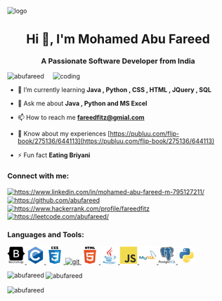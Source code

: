 ![logo](https://github.com/Abufareed/Abufareed/blob/main/Mohamed%20Abu%20Fareed%20M.png)

<h1 align="center">Hi 👋, I'm Mohamed Abu Fareed</h1>
<h3 align="center">A Passionate Software Developer from India</h3>

<img align="right" alt="coding" width="400" src="https://user-images.githubusercontent.com/55389276/140866485-8fb1c876-9a8f-4d6a-98dc-08c4981eaf70.gif">

<p align="left"> <img src="https://komarev.com/ghpvc/?username=abufareed&label=Profile%20views&color=0e75b6&style=flat" alt="abufareed" /> </p>

- 🌱 I’m currently learning **Java , Python , CSS , HTML , JQuery , SQL**

- 💬 Ask me about **Java , Python and MS Excel**

- 📫 How to reach me **fareedfitz@gmial.com**

- 📄 Know about my experiences [https://publuu.com/flip-book/275136/644113](https://publuu.com/flip-book/275136/644113)

- ⚡ Fun fact **Eating Briyani**

<h3 align="left">Connect with me:</h3>
<p align="left">
<a href="https://linkedin.com/in/https://www.linkedin.com/in/mohamed-abu-fareed-m-795127211/" target="blank"><img align="center" src="https://raw.githubusercontent.com/rahuldkjain/github-profile-readme-generator/master/src/images/icons/Social/linked-in-alt.svg" alt="https://www.linkedin.com/in/mohamed-abu-fareed-m-795127211/" height="30" width="40" /></a>
<a href="https://instagram.com/https://github.com/abufareed" target="blank"><img align="center" src="https://raw.githubusercontent.com/rahuldkjain/github-profile-readme-generator/master/src/images/icons/Social/instagram.svg" alt="https://github.com/abufareed" height="30" width="40" /></a>
<a href="https://www.hackerrank.com/https://www.hackerrank.com/profile/fareedfitz" target="blank"><img align="center" src="https://raw.githubusercontent.com/rahuldkjain/github-profile-readme-generator/master/src/images/icons/Social/hackerrank.svg" alt="https://www.hackerrank.com/profile/fareedfitz" height="30" width="40" /></a>
<a href="https://www.leetcode.com/https://leetcode.com/abufareed/" target="blank"><img align="center" src="https://raw.githubusercontent.com/rahuldkjain/github-profile-readme-generator/master/src/images/icons/Social/leet-code.svg" alt="https://leetcode.com/abufareed/" height="30" width="40" /></a>
</p>

<h3 align="left">Languages and Tools:</h3>
<p align="left"> <a href="https://getbootstrap.com" target="_blank" rel="noreferrer"> <img src="https://raw.githubusercontent.com/devicons/devicon/master/icons/bootstrap/bootstrap-plain-wordmark.svg" alt="bootstrap" width="40" height="40"/> </a> <a href="https://www.cprogramming.com/" target="_blank" rel="noreferrer"> <img src="https://raw.githubusercontent.com/devicons/devicon/master/icons/c/c-original.svg" alt="c" width="40" height="40"/> </a> <a href="https://www.w3schools.com/css/" target="_blank" rel="noreferrer"> <img src="https://raw.githubusercontent.com/devicons/devicon/master/icons/css3/css3-original-wordmark.svg" alt="css3" width="40" height="40"/> </a> <a href="https://git-scm.com/" target="_blank" rel="noreferrer"> <img src="https://www.vectorlogo.zone/logos/git-scm/git-scm-icon.svg" alt="git" width="40" height="40"/> </a> <a href="https://www.w3.org/html/" target="_blank" rel="noreferrer"> <img src="https://raw.githubusercontent.com/devicons/devicon/master/icons/html5/html5-original-wordmark.svg" alt="html5" width="40" height="40"/> </a> <a href="https://www.java.com" target="_blank" rel="noreferrer"> <img src="https://raw.githubusercontent.com/devicons/devicon/master/icons/java/java-original.svg" alt="java" width="40" height="40"/> </a> <a href="https://developer.mozilla.org/en-US/docs/Web/JavaScript" target="_blank" rel="noreferrer"> <img src="https://raw.githubusercontent.com/devicons/devicon/master/icons/javascript/javascript-original.svg" alt="javascript" width="40" height="40"/> </a> <a href="https://www.mysql.com/" target="_blank" rel="noreferrer"> <img src="https://raw.githubusercontent.com/devicons/devicon/master/icons/mysql/mysql-original-wordmark.svg" alt="mysql" width="40" height="40"/> </a> <a href="https://www.postgresql.org" target="_blank" rel="noreferrer"> <img src="https://raw.githubusercontent.com/devicons/devicon/master/icons/postgresql/postgresql-original-wordmark.svg" alt="postgresql" width="40" height="40"/> </a> <a href="https://www.python.org" target="_blank" rel="noreferrer"> <img src="https://raw.githubusercontent.com/devicons/devicon/master/icons/python/python-original.svg" alt="python" width="40" height="40"/> </a> </p>

<p><img align="left" src="https://github-readme-stats.vercel.app/api/top-langs?username=abufareed&show_icons=true&locale=en&layout=compact" alt="abufareed" /></p>

<p>&nbsp;<img align="center" src="https://github-readme-stats.vercel.app/api?username=abufareed&show_icons=true&locale=en" alt="abufareed" /></p>

<p><img align="center" src="https://github-readme-streak-stats.herokuapp.com/?user=abufareed&" alt="abufareed" /></p>
